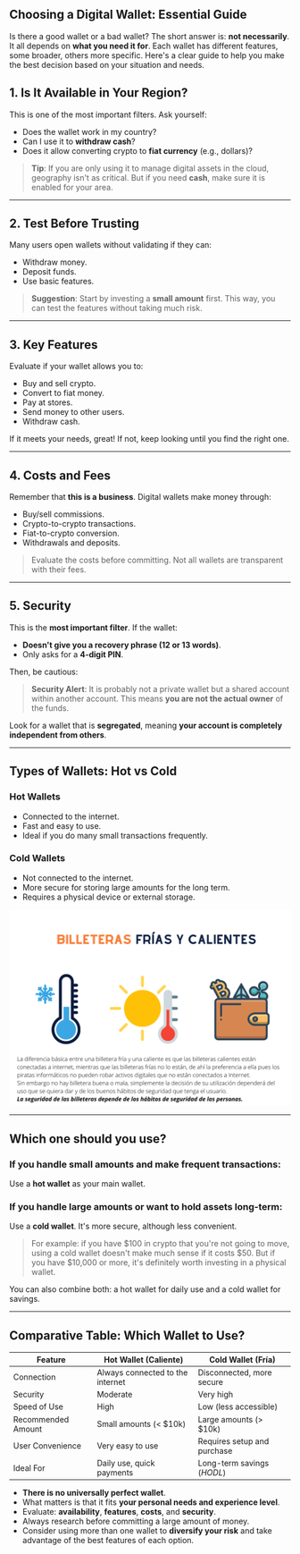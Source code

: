 ## **Choosing a Digital Wallet: Essential Guide**

Is there a good wallet or a bad wallet? The short answer is: **not necessarily**. It all depends on **what you need it for**. Each wallet has different features, some broader, others more specific. Here's a clear guide to help you make the best decision based on your situation and needs.

## **1. Is It Available in Your Region?**

This is one of the most important filters. Ask yourself:

- Does the wallet work in my country?
- Can I use it to **withdraw cash**?
- Does it allow converting crypto to **fiat currency** (e.g., dollars)?

>  **Tip**: If you are only using it to manage digital assets in the cloud, geography isn't as critical. But if you need **cash**, make sure it is enabled for your area.

---

## **2. Test Before Trusting**

Many users open wallets without validating if they can:

- Withdraw money.
- Deposit funds.
- Use basic features.

>  **Suggestion**: Start by investing a **small amount** first. This way, you can test the features without taking much risk.

---

## **3. Key Features**

Evaluate if your wallet allows you to:

- Buy and sell crypto.
- Convert to fiat money.
- Pay at stores.
- Send money to other users.
- Withdraw cash.

If it meets your needs, great! If not, keep looking until you find the right one.

---

## **4. Costs and Fees**

Remember that **this is a business**. Digital wallets make money through:

- Buy/sell commissions.
- Crypto-to-crypto transactions.
- Fiat-to-crypto conversion.
- Withdrawals and deposits.

> Evaluate the costs before committing. Not all wallets are transparent with their fees.

---

## **5. Security**

This is the **most important filter**. If the wallet:

- **Doesn't give you a recovery phrase (12 or 13 words)**.
- Only asks for a **4-digit PIN**.

Then, be cautious:

> **Security Alert**: It is probably not a private wallet but a shared account within another account. This means **you are not the actual owner** of the funds.

Look for a wallet that is **segregated**, meaning **your account is completely independent from others**.

---

##  **Types of Wallets: Hot vs Cold**

###  Hot Wallets

- Connected to the internet.
- Fast and easy to use.
- Ideal if you do many small transactions frequently.

###  Cold Wallets

- Not connected to the internet.
- More secure for storing large amounts for the long term.
- Requires a physical device or external storage.

![Cold and Hot Wallet](https://raw.githubusercontent.com/AppsDevsLeon/Revista_blockchain/refs/heads/main/Day39/image/Billetera%20fria%20y%20caliente.png)

---

##  Which one should you use?

###  If you handle small amounts and make frequent transactions:
Use a **hot wallet** as your main wallet.

###  If you handle large amounts or want to hold assets long-term:
Use a **cold wallet**. It's more secure, although less convenient.

>  For example: if you have $100 in crypto that you're not going to move, using a cold wallet doesn't make much sense if it costs $50. But if you have $10,000 or more, it's definitely worth investing in a physical wallet.

You can also combine both: a hot wallet for daily use and a cold wallet for savings.

---

## Comparative Table: Which Wallet to Use?

| Feature                            | Hot Wallet (Caliente)          | Cold Wallet (Fría)             |
|------------------------------------|--------------------------------|--------------------------------|
|  Connection                        | Always connected to the internet | Disconnected, more secure      |
|  Security                          | Moderate                       | Very high                      |
|  Speed of Use                      | High                           | Low (less accessible)          |
|  Recommended Amount                | Small amounts (< $10k)         | Large amounts (> $10k)         |
|  User Convenience                  | Very easy to use               | Requires setup and purchase    |
|  Ideal For                         | Daily use, quick payments      | Long-term savings (*HODL*)     |

- **There is no universally perfect wallet**.
- What matters is that it fits **your personal needs and experience level**.
- Evaluate: **availability**, **features**, **costs**, and **security**.
- Always research before committing a large amount of money.
- Consider using more than one wallet to **diversify your risk** and take advantage of the best features of each option.
